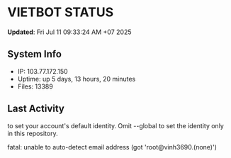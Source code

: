 # VIETBOT STATUS
**Updated**: Fri Jul 11 09:33:24 AM +07 2025

## System Info
- IP: 103.77.172.150
- Uptime: up 5 days, 13 hours, 20 minutes
- Files: 13389

## Last Activity

to set your account's default identity.
Omit --global to set the identity only in this repository.

fatal: unable to auto-detect email address (got 'root@vinh3690.(none)')
